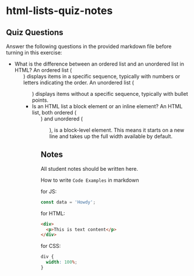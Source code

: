 # html-lists-quiz-notes

## Quiz Questions

Answer the following questions in the provided markdown file before turning in this exercise:

- What is the difference between an ordered list and an unordered list in HTML?
  An ordered list (<ol>) displays items in a specific sequence, typically with numbers or letters indicating the order. An unordered list (<ul>) displays items without a specific sequence, typically with bullet points.
- Is an HTML list a block element or an inline element?
  An HTML list, both ordered (<ol>) and unordered (<ul>), is a block-level element. This means it starts on a new line and takes up the full width available by default.

## Notes

All student notes should be written here.

How to write `Code Examples` in markdown

for JS:

```javascript
const data = 'Howdy';
```

for HTML:

```html
<div>
  <p>This is text content</p>
</div>
```

for CSS:

```css
div {
  width: 100%;
}
```
